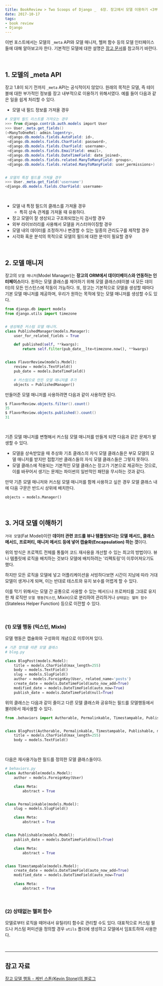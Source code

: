 ```yaml
---
title: BookReview > Two Scoops of Django _  6장. 장고에서 모델 이용하기 <3부>
date: 2017-10-17
tags:
- book review
- Django
---
```


이번 포스트에서는 모델의 `_meta` API와 모델 매니저, 헬퍼 함수 등의 모델 인터페이스들에 대해 알아보고자 한다. 기본적인 모델에 대한 설명은 <a href="https://docs.djangoproject.com/en/1.11/topics/db/models/" target="_blank">장고 문서</a>를 참고하기 바란다.

<br>

## 1. 모델의 _meta API

장고 1.8이 되기 전까지 `_meta` API는 공식적이지 않았다. 원래의 목적은 모델, 즉 테이블에 대한 부가적인 정보를 장고 내부적으로 이용하기 위해서였다. 예를 들어 다음과 같은 일을 쉽게 처리할 수 있다.

- 모델 내 필드 정보를 가져올 경우

```powershell
# 모델의 필드 리스트를 가져오는 경우
>>> from django.contrib.auth.models import User
>>> User._meta.get_fields()
(<ManyToOneRel: admin.logentry>,
 <django.db.models.fields.AutoField: id>,
 <django.db.models.fields.CharField: password>,
 <django.db.models.fields.CharField: username>,
 <django.db.models.fields.EmailField: email>,
 <django.db.models.fields.DateTimeField: date_joined>,
 <django.db.models.fields.related.ManyToManyField: groups>,
 <django.db.models.fields.related.ManyToManyField: user_permissions>)


# 모델의 특정 필드를 가져올 경우
>>> User._meta.get_field('username')
<django.db.models.fields.CharField: username>
```

<br>

- 모델 내 특정 필드의 클래스를 가져올 경우
	- 특히 상속 관계를 가져올 때 유용하다.
-  장고 모델이 잘 생성되고 구조화되었는지 검사할 경우
- 외부 라이브러리를 사용해서 모델을 커스터마이징할 경우
- 모델 내의 데이터를 조정하거나 변경할 수 있는 일종의 관리도구를 제작할 경우
- 시각화 혹운 분석의 목적으로 모델의 필드에 대한 분석이 필요할 경우


<br>

## 2. 모델 매니저

장고의 `모델 매니저`(Model Manager)는 **장고의 ORM에서 데이터베이스와 연동하는 인터페이스**이다. 원하는 모델 클래스를 제어하기 위해 모델 클래스(테이블 내 모든 데이터)의 모든 인스턴스에 작동이 가능하다. 또, 장고는 기본적으로 모델을 생성할 때마다 기본 모델 매니저를 제공하며, 우리가 원하는 목적에 맞는 모델 매니저를 생성할 수도 있다.

```python
from django.db import models
from django.utils import timezone


# 생성해준 커스텀 모델 매니저.
class PublishedManager(models.Manager):
    user_for_related_fields = True

    def published(self, **kwargs):
        return self.filter(pub_date__lte=timezone.now(), **kwargs)


class FlavorReview(models.Model):
    review = models.TextField()
    pub_date = models.DateTimeField()

    # 커스텀으로 만든 모델 매니저를 추가
    objects = PublishedManager()
```

만들어준 모델 매니저를 사용하려면 다음과 같이 사용하면 된다.

```powershell
$ FlavorReview.objects.filter().count()
35
$ FlavorReview.objects.published().count()
31
```

<br>

기존 모델 매니저를 변형해서 커스텀 모델 매니저를 만들게 되면 다음과 같은 문제가 발생할 수 있다.

- 모델을 상속받았을 때 추상화 기초 클래스의 자식 모델 클래스들은 부모 모델의 모델 매니저를 받지만 접합기반 클래스들의 자식 모델 클래스들은 그렇지 못하다.
- 모델 클래스에 적용되는 기본적인 모델 클래스는 장고가 기본으로 제공하는 것으로, 이를 바꾸어서 생기는 문제는 파이썬의 일반적인 패턴을 무시하는 것과 같다.

만약 기존 모델 매니저와 커스텀 모델 매니저를 함께 사용하고 싶은 경우 모델 클래스 내에 다음 구문은 반드시 상위에 배치한다.

```python
objects = models.Manager()
```

<br>

## 3. 거대 모델 이해하기

`거대 모델`(Fat Model)이란 **데이터 관련 코드를 뷰나 템플릿보다는 모델 메서드, 클래스 메서드, 프로퍼티, 매니저 메서드 등에 넣어 캡슐화(Encapsulation) 하는 것**이다.

위의 방식은 프로젝트 전체를 통틀어 코드 재사용을 개선할 수 있는 최고의 방법이다. 뷰나 템플릿에 로직을 배치하는 것보다 모델에 배치하려는 '리펙토링'이 이루어져오기도 했다.

하지만 모든 로직을 모델에 넣고 어플리케이션을 서빙하다보면 시간이 지남에 따라 거대 모델이 생겨나게 되며, 이는 반대로 테스트와 유지 보수를 어렵게 할 수 있다.

이를 막기 위해서는 모델 간 공통으로 사용할 수 있는 메서드나 프로퍼티를 그대로 유지한 채 로직만 `모델 행동`(`믹스인`, Mixin)으로 분리하여 관리하거나 `상태없는 헬퍼 함수`(Stateless Helper Function) 등으로 이전할 수 있다.

<br>

### (1) 모델 행동 (믹스인, MixIn)

모델 행동은 캡슐화와 구성화의 개념으로 이루어져 있다.

```python
# 기존 정의를 따른 모델 클래스
# blog.py

class BlogPost(models.Model):
    title = models.CharField(max_length=255)
    body = models.TextField()
    slug = models.SlugField()
    author = models.ForeignKey(User, related_name='posts')
    create_date = models.DateTimeField(auto_now_add=True)
    modified_date = models.DateTimeField(auto_now=True)
    publish_date = models.DateTimeField(null=True)
```

위의 클래스는 다음과 같이 줄이고 다른 모델 클래스와 공유하는 필드를 모델행동에서 불러와서 재사용할 수 있다.

```python
from .behaviors import Authorable, Permalinkable, Timestampable, Publishable


class BlogPost(Authorable, Permalinkable, Timestampable, Publishable, models.Model):
    title = models.CharField(max_length=255)
    body = models.TextField()
```

<br>

다음은 재사용가능한 필드를 정의한 모델 클래스들이다.

```python
# behaviors.py
class Authorable(models.Model):
    author = models.ForeignKey(User)

    class Meta:
        abstract = True


class Permalinkable(models.Model):
    slug = models.SlugField()

    class Meta:
        abstract = True


class Publishable(models.Model):
    publish_date = models.DateTimeField(null=True)

    class Meta:
        abstract = True


class Timestampable(models.Model):
    create_date = models.DateTimeField(auto_now_add=True)
    modified_date = models.DateTimeField(auto_now=True)

    class Meta:
        abstract = True
```

<br>

### (2) 상태없는 헬퍼 함수

모델로부터 로직을 떼어내서 유틸리티 함수로 관리할 수도 있다. 대표적으로 커스텀 필드나 커스텀 퍼미션을 정의할 경우 `utils` 폴더에 생성하고 모델에서 임포트하여 사용한다.

<br>

---

## 참고 자료

<a href="http://blog.kevinastone.com/django-model-behaviors.html" target="_blank">장고 모델 행동 - 케빈 스톤(Kevin Stone)의 블로그</a>
